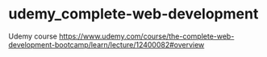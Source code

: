 # udemy_complete-web-development
Udemy course  https://www.udemy.com/course/the-complete-web-development-bootcamp/learn/lecture/12400082#overview
